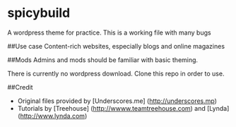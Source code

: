# spicybuild
A wordpress theme for practice. This is a working file with many bugs

##Use case
Content-rich websites, especially blogs and online magazines

##Mods
Admins and mods should be familiar with basic theming. 

There is currently no wordpress download. Clone this repo in order to use. 

##Credit
- Original files provided by [Underscores.me] (http://underscores.mp)
- Tutorials by [Treehouse] (http://wwww.teamtreehouse.com) and [Lynda] (http://www.lynda.com)
